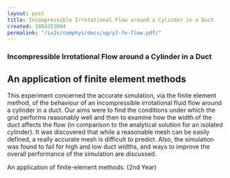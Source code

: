 ```yaml
---
layout: post
title: Incompressible Irrotational Flow around a Cylinder in a Duct
created: 1084353094
permalink: "/ix2v/comphys/docs/ug/y2-fe-flow.pdf/"
---
```

### Incompressible Irrotational Flow around a Cylinder in a Duct
## An application of finite element methods
This experiment concerned the accurate simulation,
via the finite element method, of the behaviour of an
incompressible irrotational fluid flow around a cylinder
in a duct. Our aims were to find the conditions under
which the grid performs reasonably well and then to
examine how the width of the duct affects the flow (in
comparison to the analytical solution for an isolated
cylinder). It was discovered that while a reasonable
mesh can be easily defined, a really accurate mesh is
difficult to predict. Also, the simulation was found to
fail for high and low duct widths, and ways to improve
the overall performance of the simulation are
discussed.

An application of finite-element methods. (2nd Year)
